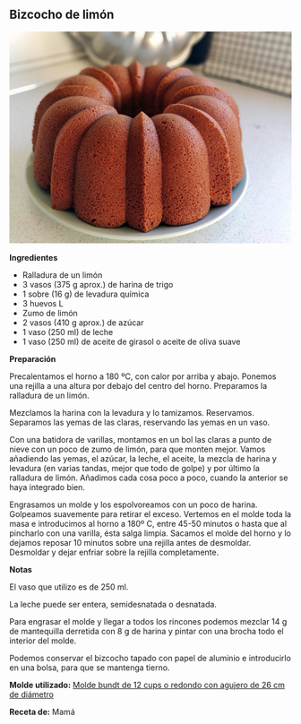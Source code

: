 ## Bizcocho de limón

![Bizcocho de limón](../../uploads/images/bizcocho-de-limon.jpg "Bizcocho de limón")

**Ingredientes**

- Ralladura de un limón
- 3 vasos (375 g aprox.) de harina de trigo
- 1 sobre (16 g) de levadura química
- 3 huevos L
- Zumo de limón
- 2 vasos (410 g aprox.) de azúcar
- 1 vaso (250 ml) de leche
- 1 vaso (250 ml) de aceite de girasol o aceite de oliva suave

**Preparación**

Precalentamos el horno a 180 ºC, con calor por arriba y abajo. Ponemos una rejilla a una altura por debajo del centro del horno. Preparamos la ralladura de un limón.

Mezclamos la harina con la levadura y lo tamizamos. Reservamos. Separamos las yemas de las claras, reservando las yemas en un vaso. 

Con una batidora de varillas, montamos en un bol las claras a punto de nieve con un poco de zumo de limón, para que monten mejor. Vamos añadiendo las yemas, el azúcar, la leche, el aceite, la mezcla de harina y levadura (en varias tandas, mejor que todo de golpe) y por último la ralladura de limón. Añadimos cada cosa poco a poco, cuando la anterior se haya integrado bien.

Engrasamos un molde y los espolvoreamos con un poco de harina. Golpeamos suavemente para retirar el exceso. Vertemos en el molde toda la masa e introducimos al horno a 180º C, entre 45-50 minutos o hasta que al pincharlo con una varilla, ésta salga limpia. Sacamos el molde del horno y lo dejamos reposar 10 minutos sobre una rejilla antes de desmoldar. Desmoldar y dejar enfriar sobre la rejilla completamente.

**Notas**

El vaso que utilizo es de 250 ml.

La leche puede ser entera, semidesnatada o desnatada.

Para engrasar el molde y llegar a todos los rincones podemos mezclar 14 g de mantequilla derretida con 8 g de harina y pintar con una brocha todo el interior del molde.

Podemos conservar el bizcocho tapado con papel de aluminio e introducirlo en una bolsa, para que se mantenga tierno.

**Molde utilizado:** [Molde bundt de 12 cups o redondo con agujero de 26 cm de diámetro](../../moldes-y-utensilios.md)

**Receta de:** Mamá

